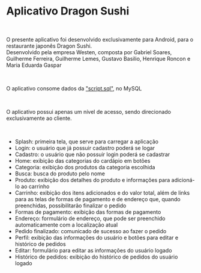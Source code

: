 <h1>Aplicativo Dragon Sushi</h1>
<br>
<p>O presente aplicativo foi desenvolvido exclusivamente para Android, para o restaurante japonês Dragon Sushi.<br>
Desenvolvido pela empresa Westen, composta por Gabriel Soares, Guilherme Ferreira, Guilherme Lemes, Gustavo Basilio, Henrique Roncon e Maria Eduarda Gaspar</p>
<br>
<p>O aplicativo consome dados da <a href="https://github.com/gasparmaria/DragonSushiAPI>API</a> desenvolvida, que por sua vez consome dados do banco local, sendo necessário executar - além da API - o arquivo <a href="https://github.com/gasparmaria/SystemDS/blob/main/Database/script.sql">"script.sql"</a>, no MySQL</p>
<br>
<p>O aplicativo possui apenas um nível de acesso, sendo direcionado exclusivamente ao cliente.</p>
<br>
<ul>
	<li>Splash: primeira tela, que serve para carregar a aplicação</li>
	<li>Login: o usuário que já possuir cadastro poderá se logar</li>
	<li>Cadastro: o usuário que não possuir login poderá se cadastrar</li>
	<li>Home: exibição das categorias do cardápio em botões</li>
	<li>Categoria: exibição dos produtos da categoria escolhida</li>
	<li>Busca: busca do produto pelo nome</li>
	<li>Produto: exibição dos detalhes do produto e informações para adicioná-lo ao carrinho</li>
	<li>Carrinho: exibição dos itens adicionados e do valor total, além de links para as telas de formas de pagamento e de endereço que, quando preenchidas, possibilitarão finalizar o pedido</li>
	<li>Formas de pagamento: exibição das formas de pagamento</li>
	<li>Endereço: formulário de endereço, que pode ser preenchido automaticamente com a localização atual</li>
	<li>Pedido finalizado: comunicado de sucesso ao fazer o pedido</li>
	<li>Perfil: exibição das informações do usuário e botões para editar e histórico de pedidos</li>
	<li>Editar: formulário para editar as informações do usuário logado</li>
	<li>Histórico de pedidos: exibição do histórico de pedidos do usuário logado</li>
</ul>

